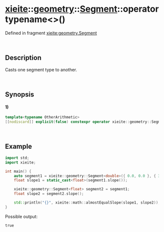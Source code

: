 # [xieite](../../../../../../xieite.md)\:\:[geometry](../../../../../../geometry.md)\:\:[Segment<Arithmetic>](../../../../segment.md)\:\:operator typename\<\>\(\)
Defined in fragment [xieite:geometry.Segment](../../../../../../../src/geometry/segment.cpp)

&nbsp;

## Description
Casts one segment type to another.

&nbsp;

## Synopsis
#### 1)
```cpp
template<typename OtherArithmetic>
[[nodiscard]] explicit(false) constexpr operator xieite::geometry::Segment<OtherArithmetic>() const noexcept;
```

&nbsp;

## Example
```cpp
import std;
import xieite;

int main() {
    auto segment1 = xieite::geometry::Segment<double>({ 0.0, 0.0 }, { 3.0, 4.0 });
    float slope1 = static_cast<float>(segment1.slope());

    xieite::geometry::Segment<float> segment2 = segment1;
    float slope2 = segment2.slope();

    std::println("{}", xieite::math::almostEqualSlope(slope1, slope2));
}
```
Possible output:
```
true
```
